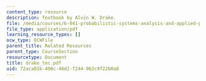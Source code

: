 ```yaml
---
content_type: resource
description: Textbook by Alvin W. Drake.
file: /media/courses/6-041-probabilistic-systems-analysis-and-applied-probability-spring-2006/72aca01b408c46d2f244962c9f22b0a8_drake_toc.pdf
file_type: application/pdf
learning_resource_types: []
ocw_type: OCWFile
parent_title: Related Resources
parent_type: CourseSection
resourcetype: Document
title: drake_toc.pdf
uid: 72aca01b-408c-46d2-f244-962c9f22b0a8
---
```

